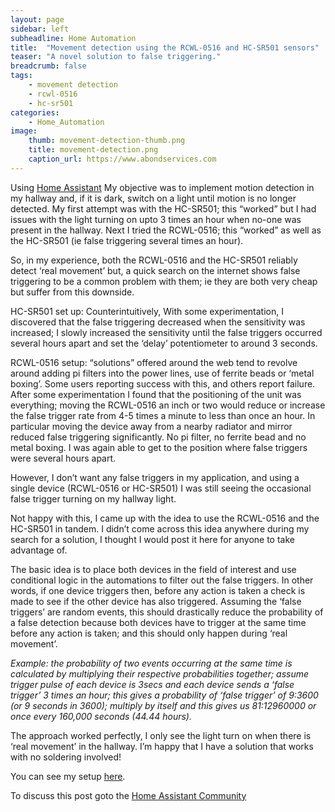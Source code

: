 ```yaml
---
layout: page
sidebar: left
subheadline: Home Automation
title:  "Movement detection using the RCWL-0516 and HC-SR501 sensors"
teaser: "A novel solution to false triggering."
breadcrumb: false
tags:
    - movement detection
    - rcwl-0516
    - hc-sr501
categories:
    - Home_Automation
image:
    thumb: movement-detection-thumb.png
    title: movement-detection.png
    caption_url: https://www.abondservices.com
---
```

Using [Home Assistant](https://www.home-assistant.io/) My objective was to implement motion detection in my hallway and, if it is dark, switch on a light until motion is no longer detected. My first attempt was with the HC-SR501; this “worked” but I had issues with the light turning on upto 3 times an hour when no-one was present in the hallway. Next I tried the RCWL-0516; this “worked” as well as the HC-SR501 (ie false triggering several times an hour).

So, in my experience, both the RCWL-0516 and the HC-SR501 reliably detect ‘real movement’ but, a quick search on the internet shows false triggering to be a common problem with them; ie they are both very cheap but suffer from this downside.

HC-SR501 set up: Counterintuitively, With some experimentation, I discovered that the false triggering decreased when the sensitivity was increased; I slowly increased the sensitivity until the false triggers occurred several hours apart and set the ‘delay’ potentiometer to around 3 seconds.

RCWL-0516 setup: “solutions” offered around the web tend to revolve around adding pi filters into the power lines, use of ferrite beads or ‘metal boxing’. Some users reporting success with this, and others report failure. After some experimentation I found that the positioning of the unit was everything; moving the RCWL-0516 an inch or two would reduce or increase the false trigger rate from 4-5 times a minute to less than once an hour. In particular moving the device away from a nearby radiator and mirror reduced false triggering significantly. No pi filter, no ferrite bead and no metal boxing. I was again able to get to the position where false triggers were several hours apart.

However, I don’t want any false triggers in my application, and using a single device (RCWL-0516 or HC-SR501) I was still seeing the occasional false trigger turning on my hallway light.

Not happy with this, I came up with the idea to use the RCWL-0516 and the HC-SR501 in tandem. I didn’t come across this idea anywhere during my search for a solution, I thought I would post it here for anyone to take advantage of.

The basic idea is to place both devices in the field of interest and use conditional logic in the automations to filter out the false triggers. In other words, if one device triggers then, before any action is taken a check is made to see if the other device has also triggered. Assuming the ‘false triggers’ are random events, this should drastically reduce the probability of a false detection because both devices have to trigger at the same time before any action is taken; and this should only happen during ‘real movement’.

*Example: the probability of two events occurring at the same time is calculated by multiplying their respective probabilities together; assume trigger pulse of each device is 3secs and each device sends a ‘false trigger’ 3 times an hour; this gives a probability of ‘false trigger’ of 9:3600 (or 9 seconds in 3600); multiply by itself and this gives us 81:12960000 or once every 160,000 seconds (44.44 hours).*

The approach worked perfectly, I only see the light turn on when there is ‘real movement’ in the hallway. I’m happy that I have a solution that works with no soldering involved!

You can see my setup [here](https://github.com/OrangeReaper/homeassistant).

To discuss this post goto the [Home Assistant Community](https://community.home-assistant.io/t/movement-detection-using-the-rcwl-0516-and-hc-sr501-sensors/104074)


